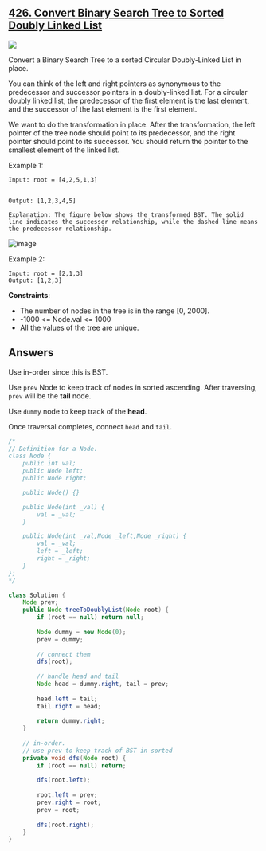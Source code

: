 ## [426. Convert Binary Search Tree to Sorted Doubly Linked List](https://leetcode.com/problems/convert-binary-search-tree-to-sorted-doubly-linked-list/)

![](https://github.com/weltond/DataStructure/blob/master/medium.PNG)

Convert a Binary Search Tree to a sorted Circular Doubly-Linked List in place.

You can think of the left and right pointers as synonymous to the predecessor and successor pointers in a doubly-linked list. For a circular doubly linked list, the predecessor of the first element is the last element, and the successor of the last element is the first element.

We want to do the transformation in place. After the transformation, the left pointer of the tree node should point to its predecessor, and the right pointer should point to its successor. You should return the pointer to the smallest element of the linked list.

 

Example 1:


```
Input: root = [4,2,5,1,3]


Output: [1,2,3,4,5]

Explanation: The figure below shows the transformed BST. The solid line indicates the successor relationship, while the dashed line means the predecessor relationship.
```
![image](https://user-images.githubusercontent.com/9000286/149713664-d2cf0235-8a98-43e0-b0d6-3949d30d6601.png)

Example 2:

```
Input: root = [2,1,3]
Output: [1,2,3]
```

**Constraints**:

- The number of nodes in the tree is in the range [0, 2000].
- -1000 <= Node.val <= 1000
- All the values of the tree are unique.

## Answers

Use in-order since this is BST.

Use `prev` Node to keep track of nodes in sorted ascending. After traversing, `prev` will be the **tail** node.

Use `dummy` node to keep track of the **head**.

Once traversal completes, connect `head` and `tail`.

```java
/*
// Definition for a Node.
class Node {
    public int val;
    public Node left;
    public Node right;

    public Node() {}

    public Node(int _val) {
        val = _val;
    }

    public Node(int _val,Node _left,Node _right) {
        val = _val;
        left = _left;
        right = _right;
    }
};
*/

class Solution {
    Node prev;
    public Node treeToDoublyList(Node root) {
        if (root == null) return null;
        
        Node dummy = new Node(0);
        prev = dummy;
        
        // connect them
        dfs(root);
        
        // handle head and tail
        Node head = dummy.right, tail = prev;
        
        head.left = tail;
        tail.right = head;
        
        return dummy.right;
    }
    
    // in-order.
    // use prev to keep track of BST in sorted
    private void dfs(Node root) {
        if (root == null) return;
        
        dfs(root.left);
        
        root.left = prev;
        prev.right = root;
        prev = root;
        
        dfs(root.right);
    }
}
```
